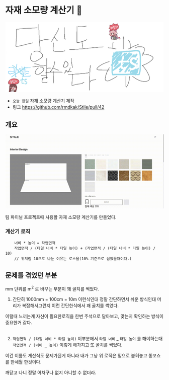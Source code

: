 # 자재 소모량 계산기 🥘

![Alt text](../images/canIReactBG/%EB%8B%B9%EC%8B%A0%EB%8F%84%ED%95%A0%EC%88%98%EC%9E%88%EB%8B%A4%ED%83%80%EC%9E%85%EC%8A%A4%ED%81%AC%EB%A6%BD%ED%8A%B8.png)

- `오늘 한일` 자재 소모량 계산기 제작
- 링크 https://github.com/rmdkak/Stile/pull/42

## 개요

![Alt text](images/0828/calculator.gif)

팀 파이널 프로젝트때 사용할 자재 소모량 계산기를 만들었다.

### 계산기 로직

```
    너비 * 높이 = 작업면적
    작업면적 / (타일 너비 * 타일 높이) + (작업면적 / (타일 너비 * 타일 높이) / 10)
    // 위처럼 10으로 나눈 이유는 로스율(10% 기준으로 삼았을때이다.)
```

## 문제를 겪었던 부분

mm 단위를 m<sup>2</sup> 로 바꾸는 부분이 꽤 골치를 썩었다.

1. 간단히 1000mm = 100cm = 10m 이런식인대 정말 간단하면서 쉬운 방식인대 머리가 복잡해서그런지 이런 간단한식에서 꽤 골치를 썩었다.

이럴때 느끼는게 자신이 필요한로직을 한번 주석으로 달아보고, 맞는지 확인하는 방식이 중요한거 같다.
<br/>
<br/>

2. `작업면적 / (타일 너비 * 타일 높이)` 이부분에서 `타일 너비` _ `타일 높이` 를 해야하는대 `작업면적 / (너비 _ 높이)` 이렇게 해가지고 또 골치를 썩었다.

이건 이름도 계산식도 문제가된게 아니라 내가 그냥 위 로직은 밑으로 붙혀놓고 똥꼬쇼를 한세월 한것이다.

깨닫고 나니 정말 어처구나 없지 아니할 수 없더라.

<br/>
<br/>
